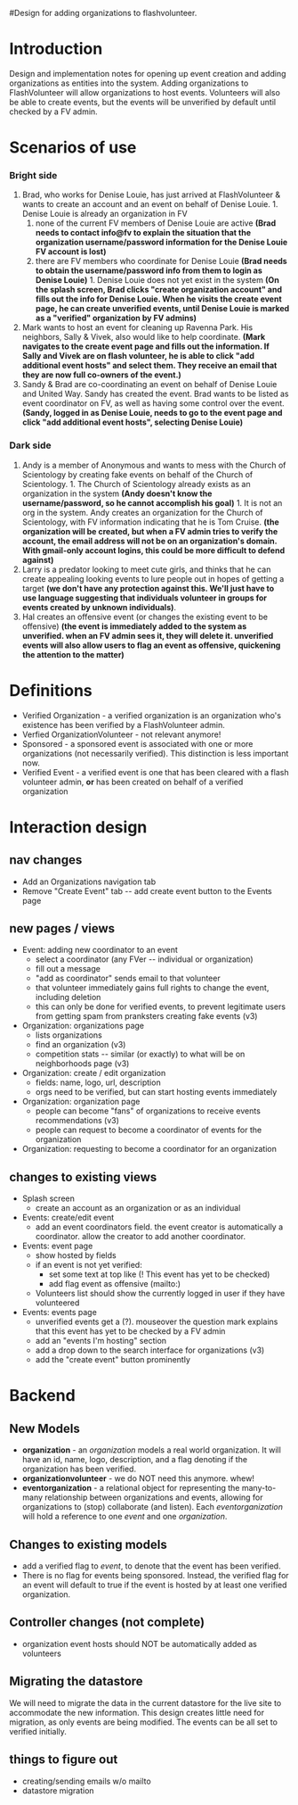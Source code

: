 #Design for adding organizations to flashvolunteer.

# Introduction #

Design and implementation notes for opening up event creation and adding organizations as entities into the system. Adding organizations to FlashVolunteer will allow organizations to host events. Volunteers will also be able to create events, but the events will be unverified by default until checked by a FV admin.

# Scenarios of use #

### Bright side ###

  1. Brad, who works for Denise Louie, has just arrived at FlashVolunteer & wants to create an account and an event on behalf of Denise Louie.
    1. Denise Louie is already an organization in FV
      1. none of the current FV members of Denise Louie are active **(Brad needs to contact info@fv to explain the situation that the organization username/password information for the Denise Louie FV account is lost)**
      1. there are FV members who coordinate for Denise Louie **(Brad needs to obtain the username/password info from them to login as Denise Louie)**
    1. Denise Louie does not yet exist in the system **(On the splash screen, Brad clicks "create organization account" and fills out the info for Denise Louie. When he visits the create event page, he can create unverified events, until Denise Louie is marked as a "verified" organization by FV admins)**
  1. Mark wants to host an event for cleaning up Ravenna Park. His neighbors, Sally & Vivek, also would like to help coordinate. **(Mark navigates to the create event page and fills out the information. If Sally and Vivek are on flash volunteer, he is able to click "add additional event hosts" and select them. They receive an email that they are now full co-owners of the event.)**
  1. Sandy & Brad are co-coordinating an event on behalf of Denise Louie and United Way. Sandy has created the event. Brad wants to be listed as event coordinator on FV, as well as having some control over the event. **(Sandy, logged in as Denise Louie, needs to go to the event page and click "add additional event hosts", selecting Denise Louie)**

### Dark side ###

  1. Andy is a member of Anonymous and wants to mess with the Church of Scientology by creating fake events on behalf of the Church of Scientology.
    1. The Church of Scientology already exists as an organization in the system **(Andy doesn't know the username/password, so he cannot accomplish his goal)**
    1. It is not an org in the system. Andy creates an organization for the Church of Scientology, with FV information indicating that he is Tom Cruise. **(the organization will be created, but when a FV admin tries to verify the account, the email address will not be on an organization's domain. With gmail-only account logins, this could be more difficult to defend against)**
  1. Larry is a predator looking to meet cute girls, and thinks that he can create appealing looking events to lure people out in hopes of getting a target **(we don't have any protection against this. We'll just have to use language suggesting that individuals volunteer in groups for events created by unknown individuals)**.
  1. Hal creates an offensive event (or changes the existing event to be offensive) **(the event is immediately added to the system as unverified. when an FV admin sees it, they will delete it. unverified events will also allow users to flag an event as offensive, quickening the attention to the matter)**


# Definitions #

  * Verified Organization - a verified organization is an organization who's existence has been verified by a FlashVolunteer admin.
  * Verfied OrganizationVolunteer - not relevant anymore!
  * Sponsored - a sponsored event is associated with one or more organizations (not necessarily verified). This distinction is less important now.
  * Verified Event - a verified event is one that has been cleared with a flash volunteer admin, **or** has been created on behalf of a verified organization


# Interaction design #

## nav changes ##

  * Add an Organizations navigation tab
  * Remove "Create Event" tab -- add create event button to the Events page

## new pages / views ##

  * Event: adding new coordinator to an event
    * select a coordinator (any FVer -- individual or organization)
    * fill out a message
    * "add as coordinator" sends email to that volunteer
    * that volunteer immediately gains full rights to change the event, including deletion
    * this can only be done for verified events, to prevent legitimate users from getting spam from pranksters creating fake events (v3)
  * Organization: organizations page
    * lists organizations
    * find an organization (v3)
    * competition stats -- similar (or exactly) to what will be on neighborhoods page (v3)
  * Organization: create / edit organization
    * fields: name, logo, url, description
    * orgs need to be verified, but can start hosting events immediately
  * Organization: organization page
    * people can become "fans" of organizations to receive events recommendations (v3)
    * people can request to become a coordinator of events for the organization
  * Organization: requesting to become a coordinator for an organization

## changes to existing views ##
  * Splash screen
    * create an account as an organization or as an individual
  * Events: create/edit event
    * add an event coordinators field. the event creator is automatically a coordinator. allow the creator to add another coordinator.
  * Events: event page
    * show hosted by fields
    * if an event is not yet verified:
      * set some text at top like (! This event has yet to be checked)
      * add flag event as offensive (mailto:)
    * Volunteers list should show the currently logged in user if they have volunteered
  * Events: events page
    * unverified events get a (?). mouseover the question mark explains that this event has yet to be checked by a FV admin
    * add an "events I'm hosting" section
    * add a drop down to the search interface for organizations (v3)
    * add the "create event" button prominently

# Backend #

## New Models ##

  * **organization** - an _organization_ models a real world organization.  It will have an id, name, logo, description, and a flag denoting if the organization has been verified.
  * **organizationvolunteer** - we do NOT need this anymore. whew!
  * **eventorganization** - a relational object for representing the many-to-many relationship between organizations and events, allowing for organizations to (stop) collaborate (and listen).  Each _eventorganization_ will hold a reference to one _event_ and one _organization_.

## Changes to existing models ##
  * add a verified flag to _event_, to denote that the event has been verified.
  * There is no flag for events being sponsored. Instead, the verified flag for an event will default to true if the event is hosted by at least one verified organization.

## Controller changes (not complete) ##

  * organization event hosts should NOT be automatically added as volunteers

## Migrating the datastore ##
We will need to migrate the data in the current datastore for the live site to accommodate the new information.  This design creates little need for migration, as only events are being modified.  The events can be all set to verified initially.

## things to figure out ##

  * creating/sending emails w/o mailto
  * datastore migration